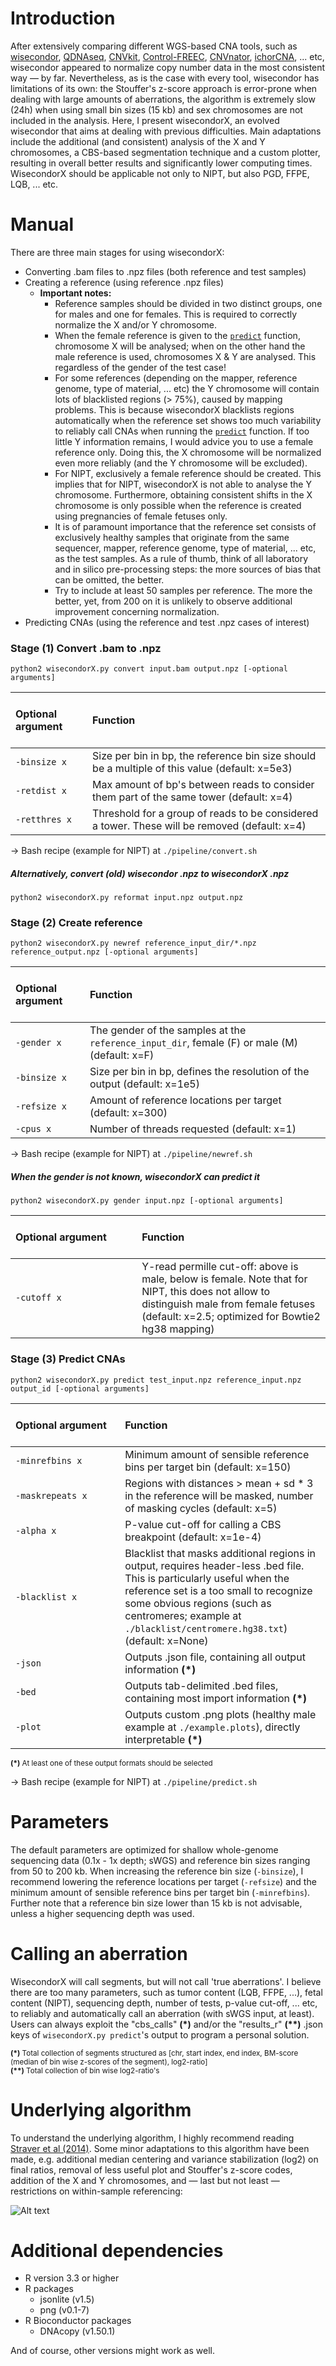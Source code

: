 # Introduction  
After extensively comparing different WGS-based CNA tools, such as [wisecondor](https://github.com/VUmcCGP/wisecondor),
[QDNAseq](https://github.com/ccagc/QDNAseq), [CNVkit](https://github.com/etal/cnvkit), [Control-FREEC](https://github.com/BoevaLab/FREEC),
[CNVnator](https://github.com/abyzovlab/CNVnator), [ichorCNA](https://github.com/broadinstitute/ichorCNA), ... etc,
wisecondor appeared to normalize copy number data in the most consistent way &mdash; by far. Nevertheless,
as is the case with every tool, wisecondor has limitations of its own: the Stouffer's z-score approach is error-prone when
dealing with large amounts of aberrations, the algorithm is extremely slow (24h) when using small bin sizes (15 kb) and
sex chromosomes are not included in the analysis. Here, I present wisecondorX, an evolved wisecondor that aims at dealing with
previous difficulties. Main adaptations include the additional (and consistent) analysis of the X and Y chromosomes,
a CBS-based segmentation technique and a custom plotter, resulting in overall better results and significantly lower computing times.
WisecondorX should be applicable not only to NIPT, but also PGD, FFPE, LQB, ... etc.

# Manual

There are three main stages for using wisecondorX:
- Converting .bam files to .npz files (both reference and test samples)
- Creating a reference (using reference .npz files)  
    - **Important notes:**
        - Reference samples should be divided in two distinct groups, one for males and one for females. This is required to correctly
        normalize the X and/or Y chromosome.  
        - When the female reference is given to the [`predict`](#stage-3-predict-cnas) function, chromosome X will be analysed;
        when on the other hand the male reference is used, chromosomes X & Y are analysed. This regardless of the gender of the test case!  
        - For some references (depending on the mapper, reference genome, type of material, ... etc) the Y chromosome will contain
        lots of blacklisted regions (> 75%), caused by mapping problems. This is because wisecondorX blacklists regions automatically when
        the reference set shows too much variability to reliably call CNAs when running the [`predict`](#stage-3-predict-cnas) function.
        If too little Y information remains, I would advice you to use a female reference only. Doing this, the X chromosome will
        be normalized even more reliably (and the Y chromosome will be excluded).  
        - For NIPT, exclusively a female reference should be created. This implies that for NIPT, wisecondorX is not able
        to analyse the Y chromosome. Furthermore, obtaining consistent shifts in the X chromosome is only possible when the reference
        is created using pregnancies of female fetuses only.  
        - It is of paramount importance that the reference set consists of exclusively healthy samples that originate from the same 
        sequencer, mapper, reference genome, type of material, ... etc, as the test samples. As a rule of thumb, think of
        all laboratory and in silico pre-processing steps: the more sources of bias that can be omitted, the better.  
        - Try to include at least 50 samples per reference. The more the better, yet, from 200 on it is
        unlikely to observe additional improvement concerning normalization.  
- Predicting CNAs (using the reference and test .npz cases of interest)

### Stage (1) Convert .bam to .npz

`python2 wisecondorX.py convert input.bam output.npz [-optional arguments]`  
  
<br>Optional argument<br><br> | Function
:--- | :---  
`-binsize x` | Size per bin in bp, the reference bin size should be a multiple of this value (default: x=5e3)  
`-retdist x` | Max amount of bp's between reads to consider them part of the same tower (default: x=4)  
`-retthres x` | Threshold for a group of reads to be considered a tower. These will be removed (default: x=4)  

&rarr; Bash recipe (example for NIPT) at `./pipeline/convert.sh`

##### Alternatively, convert (old) wisecondor .npz to wisecondorX .npz

`python2 wisecondorX.py reformat input.npz output.npz`

### Stage (2) Create reference

`python2 wisecondorX.py newref reference_input_dir/*.npz reference_output.npz [-optional arguments]`  
  
<br>Optional argument<br><br> | Function
:--- | :---  
`-gender x` | The gender of the samples at the `reference_input_dir`, female (F) or male (M) (default: x=F)  
`-binsize x` | Size per bin in bp, defines the resolution of the output (default: x=1e5)  
`-refsize x` | Amount of reference locations per target (default: x=300)  
`-cpus x` | Number of threads requested (default: x=1)  

&rarr; Bash recipe (example for NIPT) at `./pipeline/newref.sh`

##### When the gender is not known, wisecondorX can predict it

`python2 wisecondorX.py gender input.npz [-optional arguments]`  

<br>Optional argument &nbsp;&nbsp;&nbsp;&nbsp;&nbsp;&nbsp;&nbsp;&nbsp;&nbsp;&nbsp;&nbsp;&nbsp;&nbsp;&nbsp;&nbsp;&nbsp;&nbsp;&nbsp;&nbsp;&nbsp;&nbsp;&nbsp;&nbsp;&nbsp;&nbsp;&nbsp;&nbsp;&nbsp;&nbsp;&nbsp;&nbsp;&nbsp;&nbsp;&nbsp;&nbsp;&nbsp;&nbsp;&nbsp; | Function
:--- | :---  
`-cutoff x` | Y-read permille cut-off: above is male, below is female. Note that for NIPT, this does not allow to distinguish male from female fetuses (default: x=2.5; optimized for Bowtie2 hg38 mapping)  

### Stage (3) Predict CNAs  

`python2 wisecondorX.py predict test_input.npz reference_input.npz output_id [-optional arguments]`  
  
<br>Optional argument &nbsp;&nbsp;&nbsp;&nbsp;&nbsp;&nbsp;&nbsp;&nbsp;&nbsp;&nbsp;&nbsp;&nbsp;&nbsp;&nbsp;&nbsp;&nbsp;&nbsp;&nbsp;&nbsp;&nbsp;&nbsp;&nbsp;&nbsp;&nbsp;&nbsp;&nbsp;&nbsp;&nbsp;&nbsp;&nbsp;&nbsp;&nbsp;&nbsp;&nbsp;&nbsp;&nbsp; | Function  
:--- | :---  
`-minrefbins x` | Minimum amount of sensible reference bins per target bin (default: x=150)  
`-maskrepeats x` | Regions with distances > mean + sd * 3 in the reference will be masked, number of masking cycles (default: x=5)  
`-alpha x` | P-value cut-off for calling a CBS breakpoint (default: x=1e-4)  
`-blacklist x` | Blacklist that masks additional regions in output, requires header-less .bed file. This is particularly useful when the reference set is a too small to recognize some obvious regions (such as centromeres; example at `./blacklist/centromere.hg38.txt`) (default: x=None)  
`-json` | Outputs .json file, containing all output information  **(\*)**
`-bed` | Outputs tab-delimited .bed files, containing most import information  **(\*)**
`-plot` | Outputs custom .png plots (healthy male example at `./example.plots`), directly interpretable  **(\*)**  

<sup>**(\*)** At least one of these output formats should be selected</sup>  

&rarr; Bash recipe (example for NIPT) at `./pipeline/predict.sh`

# Parameters

The default parameters are optimized for shallow whole-genome sequencing data (0.1x - 1x depth; sWGS) and reference bin sizes 
ranging from 50 to 200 kb. When increasing the reference bin size (`-binsize`), I recommend lowering the reference locations 
per target (`-refsize`) and the minimum amount of sensible reference bins per target bin (`-minrefbins`). Further note that a
reference bin size lower than 15 kb is not advisable, unless a higher sequencing depth was used.

# Calling an aberration

WisecondorX will call segments, but will not call 'true aberrations'. I believe there are too many parameters, such as tumor content 
(LQB, FFPE, ...), fetal content (NIPT), sequencing depth, number of tests, p-value cut-off, ... etc, to reliably and automatically call an aberration
(with sWGS input, at least). Users can always exploit the "cbs_calls" **(\*)** and/or the "results_r" **(\*\*)** .json keys of `wisecondorX.py predict`'s
output to program a personal solution.  
  
<sup>**(\*)** Total collection of segments structured as \[chr, start index, end index, BM-score (median of bin wise z-scores of the segment), log2-ratio\]</sup>  
<sup>**(\*\*)** Total collection of bin wise log2-ratio's</sup>  

# Underlying algorithm

To understand the underlying algorithm, I highly recommend reading [Straver et al (2014)](https://www.ncbi.nlm.nih.gov/pubmed/24170809).
Some minor adaptations to this algorithm have been made, e.g. additional median centering and variance stabilization (log2) on final ratios, removal of
less useful plot and Stouffer's z-score codes, addition of the X and Y chromosomes, and &mdash; last but not least &mdash;
restrictions on within-sample referencing:  

![Alt text](./figures/within-sample-normalization.png?raw=true "Within-sample normalization in wisecondorX")

# Additional dependencies

- R version 3.3 or higher
- R packages
    - jsonlite (v1.5)
    - png (v0.1-7)
- R Bioconductor packages
    - DNAcopy (v1.50.1)

And of course, other versions might work as well.  